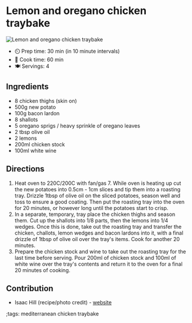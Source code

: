 # Lemon and oregano chicken traybake

![Lemon and oregano chicken traybake](pix/lemon-and-oregano-chicken-traybake.webp)

- ⏲️ Prep time: 30 min (in 10 minute intervals)
- 🍳 Cook time: 60 min
- 🍽️ Servings: 4

## Ingredients

- 8 chicken thighs (skin on)
- 500g new potato
- 100g bacon lardon
- 8 shallots
- 5 oregano sprigs / heavy sprinkle of oregano leaves
- 2 tbsp olive oil
- 2 lemons
- 200ml chicken stock
- 100ml white wine

## Directions

1. Heat oven to 220C/200C with fan/gas 7. While oven is heating up cut the new potatoes into 0.5cm - 1cm slices and tip them into a roasting tray. Drizzle 1tbsp of olive oil on the sliced potatoes, season well and toss to ensure a good coating. Then put the roasting tray into the oven for 20 minutes, or however long until the potatoes start to crisp.
2. In a separate, temporary, tray place the chicken thighs and season them. Cut up the shallots into 1/8 parts, then the lemons into 1/4 wedges. Once this is done, take out the roasting tray and transfer the chicken, challots, lemon wedges and bacon lardons into it, with a final drizzle of 1tbsp of olive oil over the tray's items. Cook for another 20 minutes.
3. Prepare the chicken stock and wine to take out the roasting tray for the last time before serving. Pour 200ml of chicken stock and 100ml of white wine over the tray's contents and return it to the oven for a final 20 minutes of cooking.

## Contribution

- Isaac Hill (recipe/photo credit) - [website](https://isaachill.co.uk)

;tags: mediterranean chicken traybake
